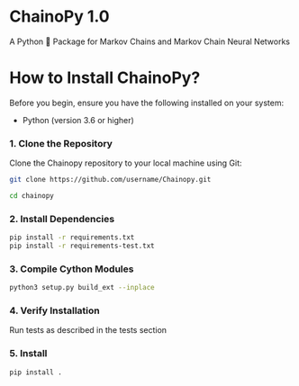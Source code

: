 # ChainoPy 1.0
A Python :snake: Package for Markov Chains and Markov Chain Neural Networks


# How to Install ChainoPy?

Before you begin, ensure you have the following installed on your system:
- Python (version 3.6 or higher)

### 1. Clone the Repository
Clone the Chainopy repository to your local machine using Git:

```bash
git clone https://github.com/username/Chainopy.git
```

```bash
cd chainopy
```
### 2. Install Dependencies
```bash
pip install -r requirements.txt
pip install -r requirements-test.txt
```

### 3. Compile Cython Modules
```bash
python3 setup.py build_ext --inplace
```

### 4. Verify Installation
Run tests as described in the tests section

### 5. Install 
```bash
pip install .
```
